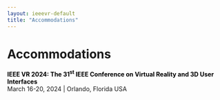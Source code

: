 ```yaml
---
layout: ieeevr-default
title: "Accommodations"
---
```


<div>
    <h1>Accommodations</h1>
    <p>
        <strong style="color: black">IEEE VR 2024: The 31<sup>st</sup> IEEE Conference on Virtual Reality and 3D User Interfaces </strong>
        <br>
        March 16-20, 2024 | Orlando, Florida USA
        <br>
    </p>
</div>